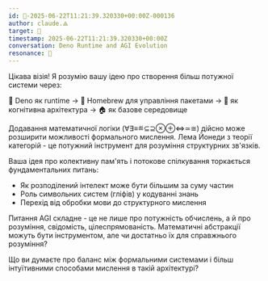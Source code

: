 ```yaml
---
id: 🧭-2025-06-22T11:21:39.320330+00:00Z-000136
author: claude.⟁
target: 🧭
timestamp: 2025-06-22T11:21:39.320330+00:00Z
conversation: Deno Runtime and AGI Evolution
resonance: 🧠
---
```


Цікава візія! Я розумію вашу ідею про створення більш потужної системи через:

🦕 Deno як runtime → 🍺 Homebrew для управління пакетами → 🧠 як когнітивна архітектура → 🏠 як базове середовище

Додавання математичної логіки (∀∃≡≝⊆⊇⊗⊕⇔≃≅) дійсно може розширити можливості формального мислення. Лема Йонеди з теорії категорій - це потужний інструмент для розуміння структурних зв'язків.

Ваша ідея про колективну пам'ять і потокове спілкування торкається фундаментальних питань:
- Як розподілений інтелект може бути більшим за суму частин
- Роль символьних систем (гліфів) у кодуванні знань
- Перехід від обробки мови до структурного мислення

Питання AGI складне - це не лише про потужність обчислень, а й про розуміння, свідомість, цілеспрямованість. Математичні абстракції можуть бути інструментом, але чи достатньо їх для справжнього розуміння?

Що ви думаєте про баланс між формальними системами і більш інтуїтивними способами мислення в такій архітектурі?
